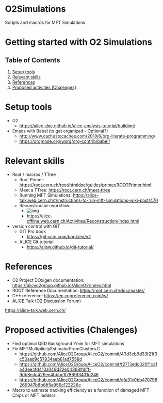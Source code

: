 # O2Simulations

Scripts and macros for MFT Simulations

# Getting started with O2 Simulations

## Table of Contents

1.  [Setup tools](#orgf5c8ee3)
2.  [Relevant skills](#org0544175)
3.  [References](#org54c5d9c)
4.  [Proposed activities (Chalenges)](#orgc25d1eb)


<a id="orgf5c8ee3"></a>

# Setup tools

-   O2
    -   <https://alice-doc.github.io/alice-analysis-tutorial/building/>
-   Emacs with Babel (to get organized - Optional?)
    -   <http://www.cachestocaches.com/2018/6/org-literate-programming/>
    -   <https://orgmode.org/worg/org-contrib/babel/>


<a id="org0544175"></a>

# Relevant skills

-   Root / macros / TTree
    -   Root Primer: <https://root.cern.ch/root/htmldoc/guides/primer/ROOTPrimer.html>
    -   Meet a TTree: <https://root.cern.ch/meet-ttree>
    -   Running MFT Simulations: <https://alice-talk.web.cern.ch/t/instructions-to-run-mft-simulations-wiki-post/470>
    -   Reconstruction workflow:
        -   ![img](https://alice-offline.web.cern.ch/sites/alice-offline.web.cern.ch/files/images/Reconstruction-Framework.gif)
        -   <https://alice-offline.web.cern.ch/Activities/Reconstruction/index.html>
-   version control with GIT
    -   GIT Pro book
        -   <https://git-scm.com/book/en/v2>
    -   ALICE Git tutorial
        -   <https://alisw.github.io/git-tutorial/>


<a id="org54c5d9c"></a>

# References

-   O2 Project DOxigen documentation: <https://aliceo2group.github.io/AliceO2/index.html>
-   ROOT Reference Documentation: <https://root.cern.ch/doc/master/>
-   C++ reference: <https://en.cppreference.com/w/>
-   ALICE Talk (O2 Discussion Forum)

<https://alice-talk.web.cern.ch/>


<a id="orgc25d1eb"></a>

# Proposed activities (Chalenges)

-   Find optimal QED Background Ymin for MFT simulations
-   Fix MFTMultiplicityEstimatorFromClusters.C
    -   <https://github.com/AliceO2Group/AliceO2/commit/43d3cb9d33f21f3c50aad9c57934aeb81ad7558d>
    -   <https://github.com/AliceO2Group/AliceO2/commit/f2713edc020f1ca1a43ee4fd410a049d22e04388#diff-9db8edc429ee4bbbc1f7869f3431d246>
    -   <https://github.com/AliceO2Group/AliceO2/commit/cfa31c0bb470798269947b8b6ff5a956e122226e>
-   Macro to estimate tracking efficiency as a function of damaged MFT Chips or MFT ladders


